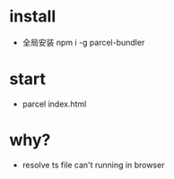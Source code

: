 # install
- 全局安装 npm i -g parcel-bundler

# start
- parcel index.html

# why?
- resolve ts file can't running in browser

